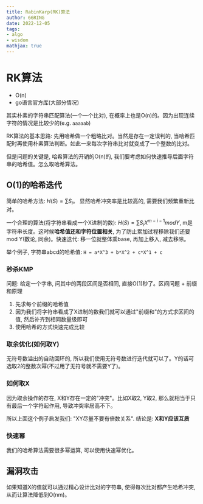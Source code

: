 ```yaml
---
title: RabinKarp(RK)算法
author: 66RING
date: 2022-12-05
tags: 
- algo
- wisdom
mathjax: true
---
```


# RK算法

- O(n)
- go语言官方库(大部分情况)

其实朴素的字符串匹配算法(一个一个比对), 在概率上也是O(n)的。因为出现连续字符的情况是比较少的(e.g. `aaaaab`)

RK算法的基本思路: 先用哈希做一个粗略比对。当然是存在一定误判的, 当哈希匹配时再使用朴素算法判断。如此一来每次字符串比对就变成了一个整数的比对。

但是问题的关键是, 哈希算法的开销的O(n)的, 我们要考虑如何快速推导后面字符串的哈希值。怎么取哈希算法。


## O(1)的哈希迭代

简单的哈希方法: $H(S) = \sum{S_i}$。 显然哈希冲突率是比较高的, 需要我们频繁重新比对。

一个合理的算法(将字符串看成一个X进制的数): $H(S) = \sum S_i X^{m-i-1} mod Y$, m是字符串长度。这时候**哈希值还和字符位置相关**, 为了防止累加过程移除我们还要mod Y(数论, 同余)。快速迭代: 移一位就整体乘base, 再加上移入, 减去移除。

举个例子, 字符串abcd的哈希值: `H = a*X^3 + b*X^2 + c*X^1 + c`


### 秒杀KMP

问题: 给定一个字串, 问其中的两段区间是否相同, 直接O(1)秒了。区间问题 + 前缀和原理

1. 先求每个前缀的哈希值
2. 因为我们将字符串看成了X进制的数我们就可以通过"前缀和"的方式求区间的值, 然后补齐到相同数量级即可
3. 使用哈希的方式快速完成比较


### 取余优化(如何取Y)

无符号数溢出的自动回环的, 所以我们使用无符号数进行迭代就可以了。Y的话可选取2的整数次幂(不过用了无符号就不需要Y了)。


### 如何取X

因为取余操作的存在, X和Y存在一定的"冲突"。比如X取2, Y取2, 那么就相当于只有最后一个字符起作用, 导致冲突率居高不下。

所以上面这个例子启发我们: "XY尽量不要有倍数关系". 结论是: **X和Y应该互质**

### 快速幂

我们的哈希算法需要很多幂运算, 可以使用快速幂优化。


## 漏洞攻击

如果知道X的值就可以通过精心设计比对的字符串, 使得每次比对都产生哈希冲突, 从而让算法降低到O(nm)。



